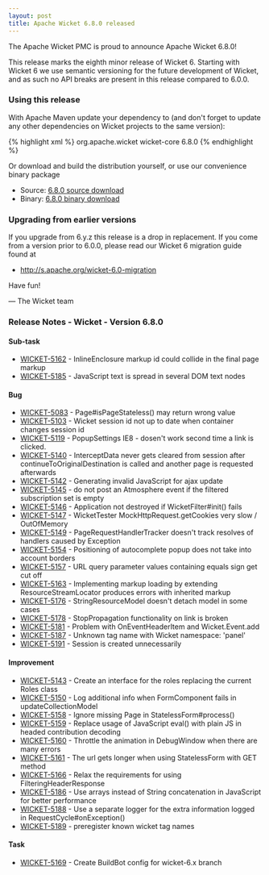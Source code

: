 ```yaml
---
layout: post
title: Apache Wicket 6.8.0 released
---
```


The Apache Wicket PMC is proud to announce Apache Wicket 6.8.0!

This release marks the eighth minor release of Wicket 6. Starting
with Wicket 6 we use semantic versioning for the future development
of Wicket, and as such no API breaks are present in this release
compared to 6.0.0.

### Using this release

With Apache Maven update your dependency to (and don't forget to
update any other dependencies on Wicket projects to the same version):

{% highlight xml %}
<dependency>
    <groupId>org.apache.wicket</groupId>
    <artifactId>wicket-core</artifactId>
    <version>6.8.0</version>
</dependency>
{% endhighlight %}

Or download and build the distribution yourself, or use our
convenience binary package

 * Source: [6.8.0 source download](http://www.apache.org/dyn/closer.cgi/wicket/6.8.0)
 * Binary: [6.8.0 binary download](http://www.apache.org/dyn/closer.cgi/wicket/6.8.0/binaries)

### Upgrading from earlier versions

If you upgrade from 6.y.z this release is a drop in replacement. If
you come from a version prior to 6.0.0, please read our Wicket 6
migration guide found at

 * http://s.apache.org/wicket-6.0-migration

Have fun!

— The Wicket team

### Release Notes - Wicket - Version 6.8.0
 
#### Sub-task
 
 * [WICKET-5162](https://issues.apache.org/jira/browse/WICKET-5162) - InlineEnclosure markup id could collide in the final page markup
 * [WICKET-5185](https://issues.apache.org/jira/browse/WICKET-5185) - JavaScript text is spread in several DOM text nodes
 
#### Bug
 
 * [WICKET-5083](https://issues.apache.org/jira/browse/WICKET-5083) - Page#isPageStateless() may return wrong value
 * [WICKET-5103](https://issues.apache.org/jira/browse/WICKET-5103) - Wicket session id not up to date when container changes session id
 * [WICKET-5119](https://issues.apache.org/jira/browse/WICKET-5119) - PopupSettings IE8 - dosen't work second time a link is clicked.
 * [WICKET-5140](https://issues.apache.org/jira/browse/WICKET-5140) - InterceptData never gets cleared from session after continueToOriginalDestination is called and another page is requested afterwards
 * [WICKET-5142](https://issues.apache.org/jira/browse/WICKET-5142) - Generating invalid JavaScript for ajax update
 * [WICKET-5145](https://issues.apache.org/jira/browse/WICKET-5145) - do not post an Atmosphere event if the filtered subscription set is empty
 * [WICKET-5146](https://issues.apache.org/jira/browse/WICKET-5146) - Application not destroyed if WicketFilter#init() fails
 * [WICKET-5147](https://issues.apache.org/jira/browse/WICKET-5147) - WicketTester MockHttpRequest.getCookies very slow / OutOfMemory
 * [WICKET-5149](https://issues.apache.org/jira/browse/WICKET-5149) - PageRequestHandlerTracker doesn't track resolves of handlers caused by Exception
 * [WICKET-5154](https://issues.apache.org/jira/browse/WICKET-5154) - Positioning of autocomplete popup does not take into account borders
 * [WICKET-5157](https://issues.apache.org/jira/browse/WICKET-5157) - URL query parameter values containing equals sign get cut off
 * [WICKET-5163](https://issues.apache.org/jira/browse/WICKET-5163) - Implementing markup loading by extending ResourceStreamLocator produces errors with inherited markup
 * [WICKET-5176](https://issues.apache.org/jira/browse/WICKET-5176) - StringResourceModel doesn't detach model in some cases
 * [WICKET-5178](https://issues.apache.org/jira/browse/WICKET-5178) - StopPropagation functionality on link is broken
 * [WICKET-5181](https://issues.apache.org/jira/browse/WICKET-5181) - Problem with OnEventHeaderItem and Wicket.Event.add
 * [WICKET-5187](https://issues.apache.org/jira/browse/WICKET-5187) - Unknown tag name with Wicket namespace: 'panel'
 * [WICKET-5191](https://issues.apache.org/jira/browse/WICKET-5191) - Session is created unnecessarily
 
#### Improvement
 
 * [WICKET-5143](https://issues.apache.org/jira/browse/WICKET-5143) - Create an interface for the roles replacing the current Roles class
 * [WICKET-5150](https://issues.apache.org/jira/browse/WICKET-5150) - Log additional info when FormComponent fails in updateCollectionModel
 * [WICKET-5158](https://issues.apache.org/jira/browse/WICKET-5158) - Ignore missing Page in StatelessForm#process()
 * [WICKET-5159](https://issues.apache.org/jira/browse/WICKET-5159) - Replace usage of JavaScript eval() with plain JS in headed contribution decoding
 * [WICKET-5160](https://issues.apache.org/jira/browse/WICKET-5160) - Throttle the animation in DebugWindow when there are many errors
 * [WICKET-5161](https://issues.apache.org/jira/browse/WICKET-5161) - The url gets longer when using StatelessForm with GET method
 * [WICKET-5166](https://issues.apache.org/jira/browse/WICKET-5166) - Relax the requirements for using FilteringHeaderResponse
 * [WICKET-5186](https://issues.apache.org/jira/browse/WICKET-5186) - Use arrays instead of String concatenation in JavaScript for better performance
 * [WICKET-5188](https://issues.apache.org/jira/browse/WICKET-5188) - Use a separate logger for the extra information logged in RequestCycle#onException()
 * [WICKET-5189](https://issues.apache.org/jira/browse/WICKET-5189) - preregister known wicket tag names
 
#### Task
 
 * [WICKET-5169](https://issues.apache.org/jira/browse/WICKET-5169) - Create BuildBot config for wicket-6.x branch
 